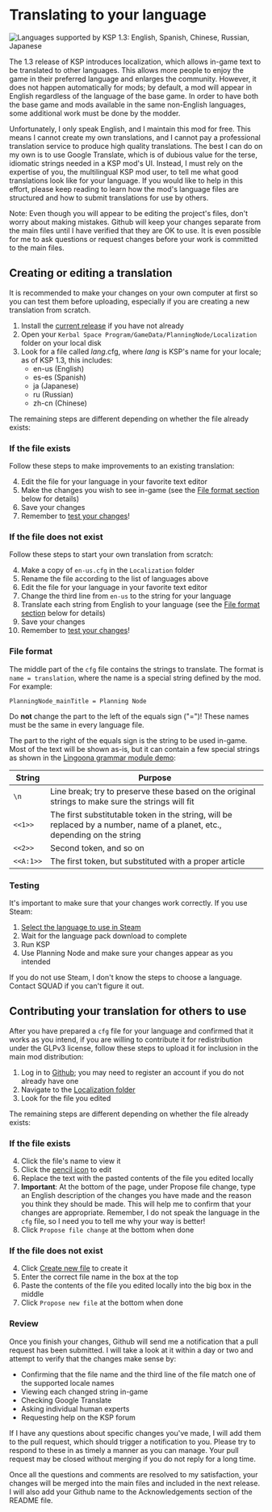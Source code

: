 # Translating to your language

![Languages supported by KSP 1.3: English, Spanish, Chinese, Russian, Japanese](https://i.imgur.com/DbCCJWK.png)

The 1.3 release of KSP introduces localization, which allows in-game text to be translated to other languages. This allows more people to enjoy the game in their preferred language and enlarges the community. However, it does not happen automatically for mods; by default, a mod will appear in English regardless of the language of the base game. In order to have both the base game and mods available in the same non-English languages, some additional work must be done by the modder.

Unfortunately, I only speak English, and I maintain this mod for free. This means I cannot create my own translations, and I cannot pay a professional translation service to produce high quality translations. The best I can do on my own is to use Google Translate, which is of dubious value for the terse, idiomatic strings needed in a KSP mod's UI. Instead, I must rely on the expertise of you, the multilingual KSP mod user, to tell me what good translations look like for your language. If you would like to help in this effort, please keep reading to learn how the mod's language files are structured and how to submit translations for use by others.

Note: Even though you will appear to be editing the project's files, don't worry about making mistakes. Github will keep your changes separate from the main files until I have verified that they are OK to use. It is even possible for me to ask questions or request changes before your work is committed to the main files.

## Creating or editing a translation

It is recommended to make your changes on your own computer at first so you can test them before uploading, especially if you are creating a new translation from scratch.

1. Install the [current release](https://github.com/HebaruSan/PlanningNode/releases/latest) if you have not already
2. Open your `Kerbal Space Program/GameData/PlanningNode/Localization` folder on your local disk
3. Look for a file called *lang*.cfg, where *lang* is KSP's name for your locale; as of KSP 1.3, this includes:
    - en-us (English)
    - es-es (Spanish)
    - ja (Japanese)
    - ru (Russian)
    - zh-cn (Chinese)

The remaining steps are different depending on whether the file already exists:

###  If the file exists

Follow these steps to make improvements to an existing translation:

4. Edit the file for your language in your favorite text editor
5. Make the changes you wish to see in-game (see the [File format section](#file-format) below for details)
6. Save your changes
7. Remember to [test your changes](#testing)!

### If the file does not exist

Follow these steps to start your own translation from scratch:

4. Make a copy of `en-us.cfg` in the `Localization` folder
5. Rename the file according to the list of languages above
6. Edit the file for your language in your favorite text editor
7. Change the third line from `en-us` to the string for your language
8. Translate each string from English to your language (see the [File format section](#file-format) below for details)
9. Save your changes
10. Remember to [test your changes](#testing)!

### File format

The middle part of the `cfg` file contains the strings to translate. The format is `name = translation`, where the name is a special string defined by the mod. For example:

    PlanningNode_mainTitle = Planning Node

Do **not** change the part to the left of the equals sign ("=")! These names must be the same in every language file.

The part to the right of the equals sign is the string to be used in-game. Most of the text will be shown as-is, but it can contain a few special strings as shown in the [Lingoona grammar module demo](http://lingoona.com/cgi-bin/grammar#l=en&oh=1):

| String | Purpose |
| --- | --- |
| `\n` | Line break; try to preserve these based on the original strings to make sure the strings will fit |
| `<<1>>` | The first substitutable token in the string, will be replaced by a number, name of a planet, etc., depending on the string |
| `<<2>>` | Second token, and so on |
| `<<A:1>>` | The first token, but substituted with a proper article |

### Testing

It's important to make sure that your changes work correctly. If you use Steam:

1. [Select the language to use in Steam](https://www.youtube.com/watch?v=iBwYCvQxfeI)
2. Wait for the language pack download to complete
3. Run KSP
4. Use Planning Node and make sure your changes appear as you intended

If you do not use Steam, I don't know the steps to choose a language. Contact SQUAD if you can't figure it out.

## Contributing your translation for others to use

After you have prepared a `cfg` file for your language and confirmed that it works as you intend, if you are willing to contribute it for redistribution under the GLPv3 license, follow these steps to upload it for inclusion in the main mod distribution:

1. Log in to [Github](https://github.com); you may need to register an account if you do not already have one
2. Navigate to the [Localization folder](https://github.com/HebaruSan/PlanningNode/tree/master/GameData/PlanningNode/Localization)
3. Look for the file you edited

The remaining steps are different depending on whether the file already exists:

### If the file exists

4. Click the file's name to view it
5. Click the [pencil icon](https://help.github.com/assets/images/help/repository/edit-file-edit-button.png) to edit
6. Replace the text with the pasted contents of the file you edited locally
7. **Important**: At the bottom of the page, under Propose file change, type an English description of the changes you have made and the reason you think they should be made. This will help me to confirm that your changes are appropriate. Remember, I do not speak the language in the `cfg` file, so I need you to tell me why your way is better!
6. Click `Propose file change` at the bottom when done

### If the file does not exist

4. Click [Create new file](https://help.github.com/assets/images/help/repository/create_new_file.png) to create it
5. Enter the correct file name in the box at the top
6. Paste the contents of the file you edited locally into the big box in the middle
8. Click `Propose new file` at the bottom when done

### Review

Once you finish your changes, Github will send me a notification that a pull request has been submitted. I will take a look at it within a day or two and attempt to verify that the changes make sense by:

- Confirming that the file name and the third line of the file match one of the supported locale names
- Viewing each changed string in-game
- Checking Google Translate
- Asking individual human experts
- Requesting help on the KSP forum

If I have any questions about specific changes you've made, I will add them to the pull request, which should trigger a notification to you. Please try to respond to these in as timely a manner as you can manage. Your pull request may be closed without merging if you do not reply for a long time.

Once all the questions and comments are resolved to my satisfaction, your changes will be merged into the main files and included in the next release. I will also add your Github name to the Acknowledgements section of the README file.
